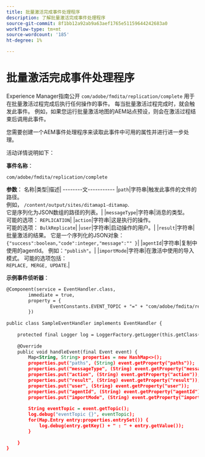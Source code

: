 ```yaml
---
title: 批量激活完成事件处理程序
description: 了解批量激活完成事件处理程序
source-git-commit: 8f1bb12a92ab9a63aef1765e51159644242683a0
workflow-type: tm+mt
source-wordcount: '185'
ht-degree: 1%

---
```


# 批量激活完成事件处理程序

Experience Manager指南公开 `com/adobe/fmdita/replication/complete` 用于在批量激活过程完成后执行任何操作的事件。 每当批量激活过程完成时，就会触发此事件。 例如，如果您运行批量激活地图的AEM站点预设，则会在激活过程结束后调用此事件。

您需要创建一个AEM事件处理程序来读取此事件中可用的属性并进行进一步处理。

活动详情说明如下：

**事件名称**：

```
com/adobe/fmdita/replication/complete 
```

**参数**： 名称|类型|描述| --------文----------- |`path`|字符串|触发此事件的文件的路径。 <br> 例如， `/content/output/sites/ditamap1-ditamap`. <br> 它是序列化为JSON数组的路径的列表。| |`messageType`|字符串|消息的类型。 <br>可能的选项： `REPLICATION`| |`action`|字符串|这是执行的操作。 <br>可能的选项： `BulkReplicate`| |`user`|字符串|启动操作的用户。| |`result`|字符串|批量激活的结果。 它是一个序列化的JSON对象： <br>`{"success":boolean,"code":integer,"message":"" }`| |`agentId`|字符串|复制中使用的agentId。 例如：`"publish"`。| |`importMode`|字符串|在激活中使用的导入模式。 可能的选项包括： <br>`REPLACE, MERGE, UPDATE`.|


**示例事件侦听器**：

```XML
@Component(service = EventHandler.class,
        immediate = true,
        property = {
                EventConstants.EVENT_TOPIC + "=" + "com/adobe/fmdita/replication/complete",
        })
 
public class SampleEventHandler implements EventHandler {
 
    protected final Logger log = LoggerFactory.getLogger(this.getClass());
 
    @Override
    public void handleEvent(final Event event) {
        Map<String, String> properties = new HashMap<>();
        properties.put("paths", (String) event.getProperty("paths"));
        properties.put("messageType", (String) event.getProperty("messageType"));
        properties.put("action", (String) event.getProperty("action"));
        properties.put("result", (String) event.getProperty("result"));
        properties.put("user", (String) event.getProperty("user"));
        properties.put("agentId", (String) event.getProperty("agentId"));
        properties.put("importMode", (String) event.getProperty("importMode"));
 
        String eventTopic = event.getTopic();
        log.debug("eventTopic {}", eventTopic);
        for(Map.Entry entry:properties.entrySet()) {
            log.debug(entry.getKey() + " : " + entry.getValue());
        }
 
    }
}
```
